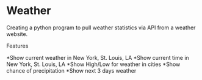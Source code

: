 # Weather

Creating a python program to pull weather statistics via API from a weather website.

Features

*Show current weather in New York, St. Louis, LA
*Show current time in New York, St. Louis, LA
*Show High/Low for weather in cities
*Show chance of precipitation
*Show next 3 days weather
